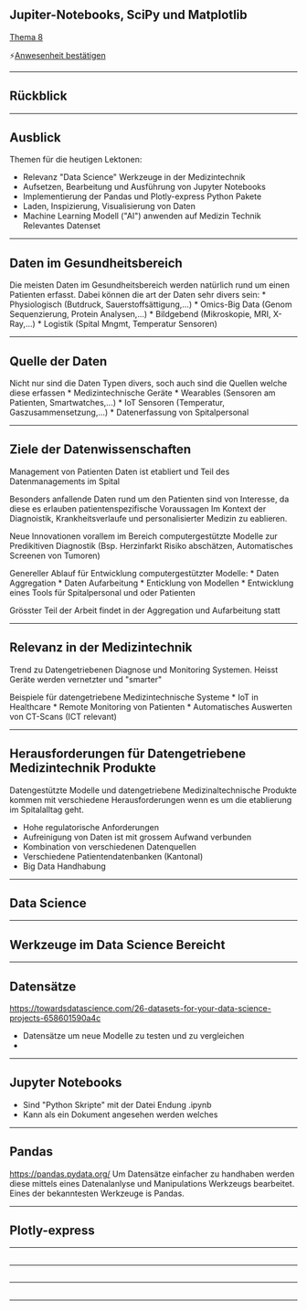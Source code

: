 ## Jupiter-Notebooks, SciPy und Matplotlib

[Thema 8](./README.md)

⚡[Anwesenheit bestätigen](https://moodle.medizintechnik-hf.ch/mod/attendance/manage.php?id=6139)

---

## Rückblick

---

## Ausblick
Themen für die heutigen Lektonen:
* Relevanz "Data Science" Werkzeuge in der Medizintechnik
* Aufsetzen, Bearbeitung und Ausführung von Jupyter Notebooks
* Implementierung der Pandas und Plotly-express Python Pakete
* Laden, Inspizierung, Visualisierung von Daten
* Machine Learning Modell ("AI") anwenden auf Medizin Technik Relevantes Datenset

---

## Daten im Gesundheitsbereich
Die meisten Daten im Gesundheitsbereich werden natürlich rund um einen Patienten erfasst. Dabei können die art der Daten sehr divers sein:
    * Physiologisch (Butdruck, Sauerstoffsättigung,...)
    * Omics-Big Data (Genom Sequenzierung, Protein Analysen,...)
    * Bildgebend (Mikroskopie, MRI, X-Ray,...)
    * Logistik (Spital Mngmt, Temperatur Sensoren)

---

## Quelle der Daten
Nicht nur sind die Daten Typen divers, soch auch sind die Quellen welche diese erfassen
    * Medizintechnische Geräte
    * Wearables (Sensoren am Patienten, Smartwatches,...)
    * IoT Sensoren (Temperatur, Gaszusammensetzung,...)
    * Datenerfassung von Spitalpersonal

---

## Ziele der Datenwissenschaften
Management von Patienten Daten ist etabliert und Teil des Datenmanagements im Spital

Besonders anfallende Daten rund um den Patienten sind von Interesse, da diese es erlauben patientenspezifische Voraussagen Im Kontext der Diagnoistik, Krankheitsverlaufe und personalisierter Medizin zu eablieren.

Neue Innovationen vorallem im Bereich computergestützte Modelle zur Predikitiven Diagnostik (Bsp. Herzinfarkt Risiko abschätzen, Automatisches Screenen von Tumoren)

Genereller Ablauf für Entwicklung computergestützter Modelle:
    * Daten Aggregation 
    * Daten Aufarbeitung
    * Enticklung von Modellen
    * Entwicklung eines Tools für Spitalpersonal und oder Patienten

Grösster Teil der Arbeit findet in der Aggregation und Aufarbeitung statt

---

## Relevanz in der Medizintechnik
Trend zu Datengetriebenen Diagnose und Monitoring Systemen. Heisst Geräte werden vernetzter und "smarter"

Beispiele für datengetriebene Medizintechnische Systeme
    * IoT in Healthcare
    * Remote Monitoring von Patienten
    * Automatisches Auswerten von CT-Scans (ICT relevant)

---

## Herausforderungen für Datengetriebene Medizintechnik Produkte
Datengestützte Modelle und datengetriebene Medizinaltechnische Produkte kommen mit verschiedene Herausforderungen wenn es um die etablierung im Spitalalltag geht.
* Hohe regulatorische Anforderungen
* Aufreinigung von Daten ist mit grossem Aufwand verbunden
* Kombination von verschiedenen Datenquellen
* Verschiedene Patientendatenbanken (Kantonal)
* Big Data Handhabung

---

## Data Science

---

## Werkzeuge im Data Science Bereicht

---

## Datensätze
https://towardsdatascience.com/26-datasets-for-your-data-science-projects-658601590a4c
* Datensätze um neue Modelle zu testen und zu vergleichen
* 

---

## Jupyter Notebooks
* Sind "Python Skripte" mit der Datei Endung .ipynb
* Kann als ein Dokument angesehen werden welches

---

## Pandas
https://pandas.pydata.org/
Um Datensätze einfacher zu handhaben werden diese mittels eines Datenalanlyse und Manipulations Werkzeugs bearbeitet. Eines der bekanntesten Werkzeuge is Pandas.

---

## Plotly-express

---

## 

---

## 

---

## 

---

## 